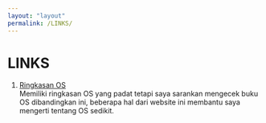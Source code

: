 ```yaml
---
layout: "layout"
permalink: /LINKS/
---
```


# LINKS

1. [Ringkasan OS](https://infonw.laurensstoop.nl/index.html)<br>
Memiliki ringkasan OS yang padat tetapi saya sarankan mengecek buku OS dibandingkan ini,
beberapa hal dari website ini membantu saya mengerti tentang OS sedikit.
